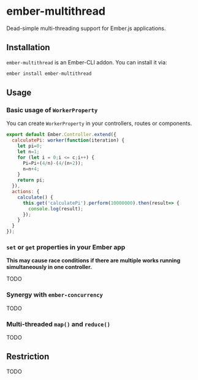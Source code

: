 # ember-multithread

Dead-simple multi-threading support for Ember.js applications.

## Installation
`ember-multithread` is an Ember-CLI addon. You can install it via:

```bash
ember install ember-multithread
```

## Usage
### Basic usage of `WorkerProperty`
You can create `WorkerProperty` in your controllers, routes or components.

```js
export default Ember.Controller.extend({
  calculatePi: worker(function(iteration) {
    let pi=0;
    let n=1;
    for (let i = 0;i <= c;i++) {
      Pi=Pi+(4/n)-(4/(n+2));
      n=n+4;
    }
    return pi;
  }),
  actions: {
    calculate() {
      this.get('calculatePi').perform(10000000).then(result=> {
        console.log(result);
      });
    }
  }
});
```
### `set` or `get` properties in your Ember app
**This may cause race conditions if there are multiple works running simultaneously in one controller.**

TODO

### Synergy with `ember-concurrency`
TODO

### Multi-threaded `map()` and `reduce()`
TODO

## Restriction
TODO
